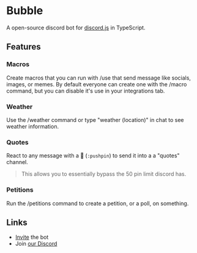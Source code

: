 # Bubble
A open-source discord bot for [discord.js](https://discord.js.org/#/) in TypeScript.

## Features
### Macros
Create macros that you can run with /use <name> that send message like socials, images, or memes. By default everyone can create one with the /macro command, but you can disable it's use in your integrations tab.
### Weather
Use the /weather command or type "weather (location)" in chat to see weather information.
### Quotes
React to any message with a 📌 (`:pushpin`) to send it into a a "quotes" channel.
> This allows you to essentially bypass the 50 pin limit discord has.
### Petitions
Run the /petitions command to create a petition, or a poll, on something.

## Links
* [Invite](https://discord.com/api/oauth2/authorize?client_id=1028198032468082728&permissions=8&scope=bot%20applications.commands) the bot
* Join [our Discord](https://discord.gg/DXJX7kyFgH)
